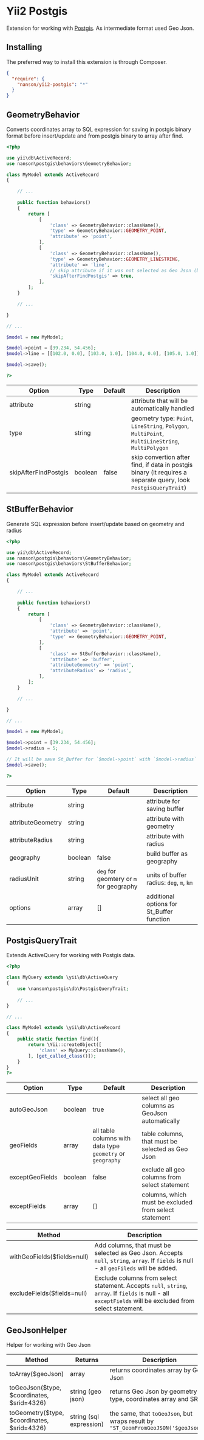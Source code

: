 # Yii2 Postgis

Extension for working with [Postgis](http://postgis.net/). As intermediate format used Geo Json.

## Installing

The preferred way to install this extension is through Composer.

```json
{
  "require": {
    "nanson/yii2-postgis": "*"
  }
}
```

## GeometryBehavior

Converts coordinates array to SQL expression for saving in postgis binary format before insert/update and from postgis binary to array after find.

```php
<?php

use yii\db\ActiveRecord;
use nanson\postgis\behaviors\GeometryBehavior;

class MyModel extends ActiveRecord
{

    // ...
    
    public function behaviors()
    {
        return [
            [
                'class' => GeometryBehavior::className(),
                'type' => GeometryBehavior::GEOMETRY_POINT,
                'attribute' => 'point',
            ],
            [
                'class' => GeometryBehavior::className(),
                'type' => GeometryBehavior::GEOMETRY_LINESTRING,
                'attribute' => 'line',
                // skip attribute if it was not selected as Geo Json (by PostgisQueryTrait), because it requires a separate query.
                'skipAfterFindPostgis' => true,
            ],
        ];
    }

    // ...

}

// ...

$model = new MyModel;

$model->point = [39.234, 54.456];
$model->line = [[102.0, 0.0], [103.0, 1.0], [104.0, 0.0], [105.0, 1.0]];

$model->save();

?>
```
| Option                | Type      | Default   | Description   |
|-----------------------|-----------|-----------|---------------|
| attribute             | string    |           | attribute that will be automatically handled|
| type                  | string    |           | geometry type: `Point`, `LineString`, `Polygon`, `MultiPoint`, `MultiLineString`, `MultiPolygon`|
| skipAfterFindPostgis  | boolean   | false     | skip convertion after find, if data in postgis binary  (it requires a separate query, look `PostgisQueryTrait`)|

## StBufferBehavior
Generate SQL expression before insert/update based on geometry and radius

```php
<?php

use yii\db\ActiveRecord;
use nanson\postgis\behaviors\GeometryBehavior;
use nanson\postgis\behaviors\StBufferBehavior;

class MyModel extends ActiveRecord
{

    // ...
    
    public function behaviors()
    {
        return [
            [
                'class' => GeometryBehavior::className(),
                'attribute' => 'point',
                'type' => GeometryBehavior::GEOMETRY_POINT,
            ],
            [
                'class' => StBufferBehavior::className(),
                'attribute' => 'buffer',
                'attributeGeometry' => 'point',
                'attributeRadius' => 'radius',
            ],
        ];
    }

    // ...

}

// ...

$model = new MyModel;

$model->point = [39.234, 54.456];
$model->radius = 5;

// It will be save St_Buffer for `$model->point` with `$model->radius` in `$model->buffer`
$model->save();

?>
```

| Option            | Type      | Default   | Description    |
|-------------------|-----------|-----------|---------------|
| attribute         | string    |           | attribute for saving buffer |
| attributeGeometry | string    |           | attribute with geometry |
| attributeRadius   | string    |           | attribute with radius |
| geography         | boolean   | false     | build buffer as geography |
| radiusUnit        | string    | `deg` for geomtery or `m` for geography | units of buffer radius: `deg`, `m`, `km` |
| options           | array     |[]         | additional options for St_Buffer function |

## PostgisQueryTrait

Extends ActiveQuery for working with Postgis data.

```php
<?php

class MyQuery extends \yii\db\ActiveQuery
{
    use \nanson\postgis\db\PostgisQueryTrait;
    
    // ...
}

// ...

class MyModel extends \yii\db\ActiveRecord
{
    public static function find(){
        return \Yii::createObject([
            'class' => MyQuery::className(),
        ], [get_called_class()]);
    }
}
?>
```

| Option            | Type      | Default   | Description    |
|-------------------|-----------|-----------|---------------|
| autoGeoJson       | boolean   | true      | select all geo columns as GeoJson automatically |
| geoFields         | array     | all table columns with data type `geometry` or `geography` | table columns, that must be selected as Geo Json |
| exceptGeoFields   | boolean   | false     | exclude all geo columns from select statement |
| exceptFields      | array     | []        | columns, which must be excluded from select statement |

| Method                        | Description   |
|-------------------------------|---------------|
| withGeoFields($fields=null)   | Add columns, that must be selected as Geo Json. Accepts `null`, `string`, `array`. If `fields` is null - all `geoFileds` will be added. |
| excludeFields($fields=null)   | Exclude columns from select statement. Accepts `null`, `string`, `array`. If `fields` is null - all `exceptFields` will be excluded from select statement. |

## GeoJsonHelper
Helper for working with Geo Json

| Method                                        |  Returns                  | Description |
|-----------------------------------------------|---------------------------|-------------|
| toArray($geoJson)                             | array                     | returns coordinates array by Geo Json
| toGeoJson($type, $coordinates, $srid=4326)    | string (geo json)         | returns Geo Json by geometry type, coordinates array and SRID
| toGeometry($type, $coordinates, $srid=4326)   | string (sql expression)   | the same, that `toGeoJson`, but wraps result by `"ST_GeomFromGeoJSON('$geoJson')"`